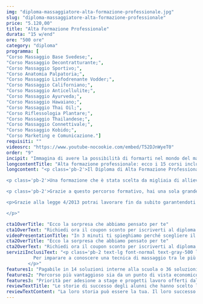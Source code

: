 ```yaml
---
img: "diploma-massaggiatore-alta-formazione-professionale.jpg"
slug: "diploma-massaggiatore-alta-formazione-professionale"
price: "5.120,00"
title: "Alta Formazione Professionale"
durata: "15 w/end"
ore: "500 ore"
category: "diploma"
programma: [
"Corso Massaggio Base Svedese;",
"Corso Massaggio Decontratturante;",
"Corso Massaggio Sportivo;",
"Corso Anatomia Palpatoria;",
"Corso Massaggio Linfodrenante Vodder;",
"Corso Massaggio Californiano;",
"Corso Massaggio Anticellulite;",
"Corso Massaggio Ayurveda;",
"Corso Massaggio Hawaiano;",
"Corso Massaggio Thai Oil;",
"Corso Riflessologia Plantare;",
"Corso Massaggio Thailandese;",
"Corso Massaggio Connettivale;",
"Corso Massaggio Kobido;",
"Corso Marketing e Comunicazione."]
requisiti: ""
videosrc: "https://www.youtube-nocookie.com/embed/T52DJnWyeT0"
order: "9"
incipit: "Immagina di avere la possibilità di formarti nel mondo del massaggio in modo completo, eccellente e altamente personalizzato. Sarai tu stesso a scegliere i tempi in cui frequentare i 15 corsi previsti nel nostro piano formativo. Cosa aspetti? Scopri di più!"
longcontentTitle: "Alta formazione professionale: ecco i 15 corsi inclusi nel percorso formativo"            
longcontent: "<p class='pb-2'>Il Diploma di Alta Formazione Professionale è il nostro best seller. Un percorso che negli anni ci ha permesso finalmente di offrire nel mondo del benessere una formazione ampiamente strutturata in 15 corsi.</p> 

<p class='pb-2'>Una formazione che è stata scelta da migliaia di allievi che avevano un unico grande desiderio: specializzarsi nel campo del benessere in un periodo di tempo flessibile. Infatti, la loro necessità era di poter scegliere in modo autonomo le tempistiche in cui frequentare i corsi (non è infatti previsto un termine entro il quale concludere il percorso). </p>

<p class='pb-2'>Grazie a questo percorso formativo, hai una sola grande garanzia: acquisire tutte le competenze fondamentali nelle principali tecniche di massaggio richieste dal mercato a livello nazionale.</p>

<p>Grazie alla legge 4/2013 potrai lavorare fin da subito garantendoti il rientro dell’investimento.

</p>"

cta1OverTitle: "Ecco la sorpresa che abbiamo pensato per te"
cta1OverText: "Richiedi ora il coupon sconto per iscriverti al diploma di alta formazione professionale"
videoPresentationTitle: "In 3 minuti ti spieghiamo perché scegliere il Diploma di Alta Formazione"
cta2OverTitle: "Ecco la sorpresa che abbiamo pensato per te"
cta2OverText: "Richiedi ora il coupon sconto per iscriverti al diploma di alta formazione professionale"
serviziInclusiText: "<p class='pb-2 text-lg font-normal text-gray-500 lg:text-xl sm:px-16 lg:px-48 text-justify'>
          Per imparare a conoscere una tecnica di massaggio tra le più richieste nei centri sportivi e nelle palestre. Per seguire l’atleta e lo sportivo in ogni fase della sua competizione e per ogni sua esigenza. Per comprendere di cosa ha bisogno la persona che si rivolge a te richiedendoti un massaggio sportivo. Tutto questo potrai farlo scegliendo la formazione che abbiamo pensato per te.</p> <p class='pb-2 text-lg font-normal text-gray-500 lg:text-xl sm:px-16 lg:px-48 text-justify'>Cosa aspetti? Chiedi subito maggiori info sul corso di massaggio sportivo. 
        </p>"
features1: "Pagabile in 14 soluzioni interne alla scuola o 36 soluzioni con finanziaria convenzionata"
features2: "Percorso più vantaggioso sia da un punto di vista economico (maggiore sconto) che formativo (15 corsi)"
features3: "Priorità per adesione a stage e progetti lavoro offerti dalla scuola"      
reviewTextTitle: "Le storie di successo degli alunni che hanno scelto la nostra scuola di massaggio"        
reviewTextContent: "La loro storia può essere la tua. Il loro successo puoi ottenerlo anche tu. Cosa aspetti? Scegli anche tu di essere finalmente felice del lavoro che scegli."              
---
```

